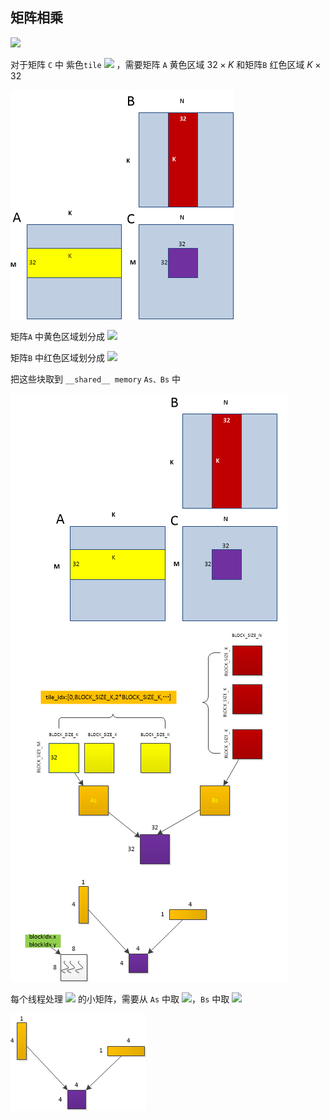 ## 矩阵相乘

![](https://latex.codecogs.com/svg.image?C_{M\times&space;N}=A_{M\times&space;K}\times&space;B_{K\times&space;N})

对于矩阵 `C` 中 紫色`tile` ![](https://latex.codecogs.com/svg.image?32\times32) ，需要矩阵 `A` 黄色区域 $32\times K$ 和矩阵`B` 红色区域 $K\times 32$ 

<img src="./images/image1.png" title="" alt="" data-align="center">

矩阵`A` 中黄色区域划分成 ![](https://latex.codecogs.com/svg.image?BLOCK\_SIZE\_M\times&space;BLOCK\_SIZE\_K=32\times&space;32)

矩阵`B` 中红色区域划分成 ![](https://latex.codecogs.com/svg.image?BLOCK\_SIZE\_K\times&space;BLOCK\_SIZE\_N=32\times&space;32)

把这些块取到 `__shared__ memory` `As、Bs` 中

<img src="./images/image2.png" title="" alt="" data-align="center">

每个线程处理 ![](https://latex.codecogs.com/svg.image?THREAD\_SIZE\_Y\times&space;THREAD\_SIZE\_X=4\times4) 的小矩阵，需要从 `As` 中取 ![](https://latex.codecogs.com/svg.image?4\times1)，`Bs` 中取 ![](https://latex.codecogs.com/svg.image?1\times4)

![](./images/image3.png)
